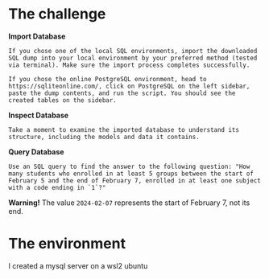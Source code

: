 # The challenge

**Import Database**

    If you chose one of the local SQL environments, import the downloaded SQL dump into your local environment by your preferred method (tested via terminal). Make sure the import process completes successfully.

    If you chose the online PostgreSQL environment, head to https://sqliteonline.com/, click on PostgreSQL on the left sidebar, paste the dump contents, and run the script. You should see the created tables on the sidebar.

**Inspect Database**

    Take a moment to examine the imported database to understand its structure, including the models and data it contains.

**Query Database**

    Use an SQL query to find the answer to the following question: "How many students who enrolled in at least 5 groups between the start of February 5 and the end of February 7, enrolled in at least one subject with a code ending in `1`?"

   **Warning!** The value `2024-02-07` represents the start of February 7, not its end.


# The environment

I created a mysql server on a wsl2 ubuntu

